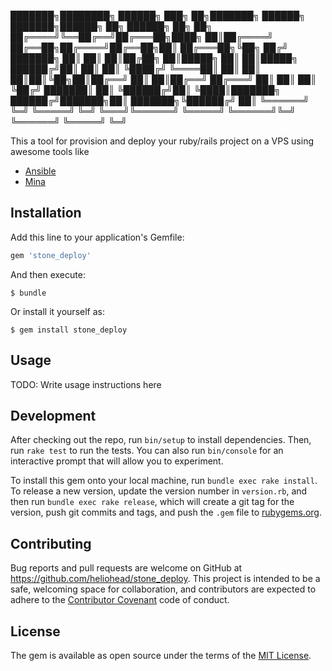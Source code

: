 ███████╗████████╗ ██████╗ ███╗   ██╗███████╗    ██████╗ ███████╗██████╗ ██╗      ██████╗ ██╗   ██╗
██╔════╝╚══██╔══╝██╔═══██╗████╗  ██║██╔════╝    ██╔══██╗██╔════╝██╔══██╗██║     ██╔═══██╗╚██╗ ██╔╝
███████╗   ██║   ██║   ██║██╔██╗ ██║█████╗      ██║  ██║█████╗  ██████╔╝██║     ██║   ██║ ╚████╔╝
╚════██║   ██║   ██║   ██║██║╚██╗██║██╔══╝      ██║  ██║██╔══╝  ██╔═══╝ ██║     ██║   ██║  ╚██╔╝
███████║   ██║   ╚██████╔╝██║ ╚████║███████╗    ██████╔╝███████╗██║     ███████╗╚██████╔╝   ██║
╚══════╝   ╚═╝    ╚═════╝ ╚═╝  ╚═══╝╚══════╝    ╚═════╝ ╚══════╝╚═╝     ╚══════╝ ╚═════╝    ╚═╝

This a tool for provision and deploy your ruby/rails project on a VPS using
awesome tools like
- [Ansible](http://www.ansible.com/)
- [Mina](http://nadarei.co/mina/)

## Installation

Add this line to your application's Gemfile:

```ruby
gem 'stone_deploy'
```

And then execute:

    $ bundle

Or install it yourself as:

    $ gem install stone_deploy

## Usage

TODO: Write usage instructions here

## Development

After checking out the repo, run `bin/setup` to install dependencies. Then, run `rake test` to run the tests. You can also run `bin/console` for an interactive prompt that will allow you to experiment.

To install this gem onto your local machine, run `bundle exec rake install`. To release a new version, update the version number in `version.rb`, and then run `bundle exec rake release`, which will create a git tag for the version, push git commits and tags, and push the `.gem` file to [rubygems.org](https://rubygems.org).

## Contributing

Bug reports and pull requests are welcome on GitHub at https://github.com/heliohead/stone_deploy. This project is intended to be a safe, welcoming space for collaboration, and contributors are expected to adhere to the [Contributor Covenant](http://contributor-covenant.org) code of conduct.


## License

The gem is available as open source under the terms of the [MIT License](http://opensource.org/licenses/MIT).

